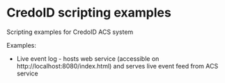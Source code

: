 # CredoID scripting examples

Scripting examples for CredoID ACS system

Examples:

* Live event log - hosts web service (accessible on http://localhost:8080/index.html) and serves live event feed from ACS service
